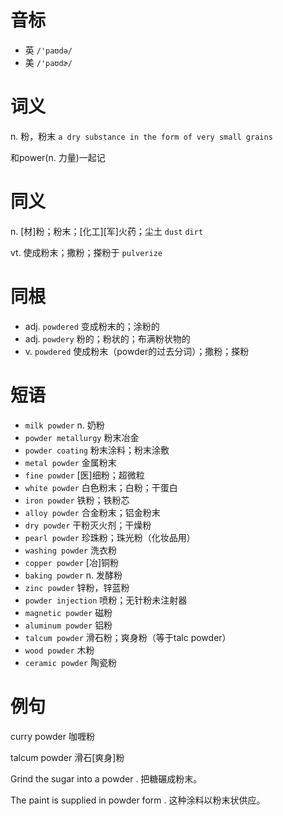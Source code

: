 # 音标

- 英 `/'paʊdə/`
- 美 `/'paʊdɚ/`

# 词义

n. 粉，粉末
`a dry substance in the form of very small grains`



和power(n. 力量)一起记

# 同义

n. [材]粉；粉末；[化工][军]火药；尘土
`dust` `dirt`

vt. 使成粉末；撒粉；搽粉于
`pulverize`

# 同根

- adj. `powdered` 变成粉末的；涂粉的
- adj. `powdery` 粉的；粉状的；布满粉状物的
- v. `powdered` 使成粉末（powder的过去分词）；撒粉；搽粉

# 短语

- `milk powder` n. 奶粉
- `powder metallurgy` 粉末冶金
- `powder coating` 粉末涂料；粉末涂敷
- `metal powder` 金属粉末
- `fine powder` [医]细粉；超微粒
- `white powder` 白色粉末；白粉；干蛋白
- `iron powder` 铁粉；铁粉芯
- `alloy powder` 合金粉末；铝金粉末
- `dry powder` 干粉灭火剂；干燥粉
- `pearl powder` 珍珠粉；珠光粉（化妆品用）
- `washing powder` 洗衣粉
- `copper powder` [冶]铜粉
- `baking powder` n. 发酵粉
- `zinc powder` 锌粉，锌蓝粉
- `powder injection` 喷粉；无针粉未注射器
- `magnetic powder` 磁粉
- `aluminum powder` 铝粉
- `talcum powder` 滑石粉；爽身粉（等于talc powder）
- `wood powder` 木粉
- `ceramic powder` 陶瓷粉

# 例句

curry powder
咖喱粉

talcum powder
滑石[爽身]粉

Grind the sugar into a powder .
把糖碾成粉末。

The paint is supplied in powder form .
这种涂料以粉末状供应。


